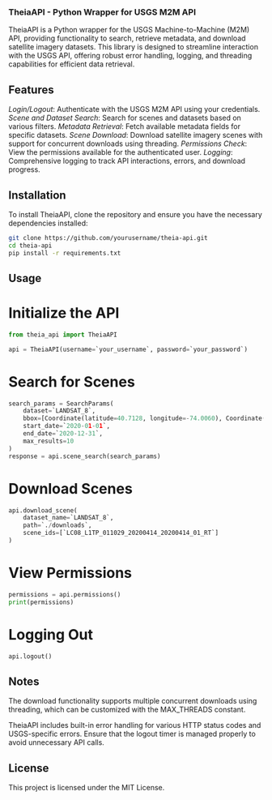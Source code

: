### TheiaAPI - Python Wrapper for USGS M2M API

TheiaAPI is a Python wrapper for the USGS Machine-to-Machine (M2M) API, providing functionality to search, retrieve metadata, and download satellite imagery datasets. This library is designed to streamline interaction with the USGS API, offering robust error handling, logging, and threading capabilities for efficient data retrieval.

## Features
*Login/Logout*: Authenticate with the USGS M2M API using your credentials.
*Scene and Dataset Search*: Search for scenes and datasets based on various filters.
*Metadata Retrieval*: Fetch available metadata fields for specific datasets.
*Scene Download*: Download satellite imagery scenes with support for concurrent downloads using threading.
*Permissions Check*: View the permissions available for the authenticated user.
*Logging*: Comprehensive logging to track API interactions, errors, and download progress.

## Installation
To install TheiaAPI, clone the repository and ensure you have the necessary dependencies installed:

```bash
git clone https://github.com/yourusername/theia-api.git
cd theia-api
pip install -r requirements.txt
```

## Usage
# Initialize the API
```python
from theia_api import TheiaAPI

api = TheiaAPI(username=`your_username`, password=`your_password`)
```

# Search for Scenes
```python
search_params = SearchParams(
    dataset=`LANDSAT_8`,
    bbox=[Coordinate(latitude=40.7128, longitude=-74.0060), Coordinate(latitude=40.7306, longitude=-73.9352)],
    start_date=`2020-01-01`,
    end_date=`2020-12-31`,
    max_results=10
)
response = api.scene_search(search_params)
```

# Download Scenes
```python
api.download_scene(
    dataset_name=`LANDSAT_8`,
    path=`./downloads`,
    scene_ids=[`LC08_L1TP_011029_20200414_20200414_01_RT`]
)
```

# View Permissions
```python
permissions = api.permissions()
print(permissions)
```

# Logging Out
```python
api.logout()
```

## Notes
The download functionality supports multiple concurrent downloads using threading, 
which can be customized with the MAX_THREADS constant.

TheiaAPI includes built-in error handling for various HTTP status codes and USGS-specific errors.
Ensure that the logout timer is managed properly to avoid unnecessary API calls.

## License
This project is licensed under the MIT License.


